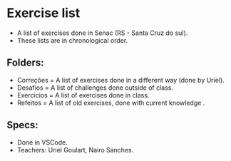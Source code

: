 # Exercise list
* A list of exercises done in Senac (RS - Santa Cruz do sul).
* These lists are in chronological order.

## Folders:
* Correções = A list of exercises done in a different way (done by Uriel).
* Desafios = A list of challenges done outside of class.
* Exercicios = A list of exercises done in class.
* Refeitos = A list of old exercises, done with current knowledge .

## Specs:
* Done in VSCode.
* Teachers: Uriel Goulart, Nairo Sanches.
